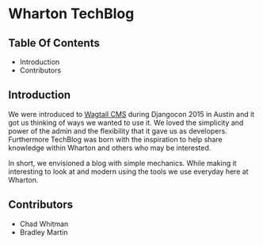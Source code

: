 Wharton TechBlog
================

## Table Of Contents
- Introduction
- Contributors

## Introduction


We were introduced to [Wagtail CMS](https://github.com/torchbox/wagtail) during Djangocon 2015 in Austin and it got us thinking of ways we wanted to use it. We loved the simplicity and power of the admin and the flexibility that it gave us as developers. Furthermore TechBlog was born with the inspiration to help share knowledge within Wharton and others who may be interested. 

In short, we envisioned a blog with simple mechanics. While making it interesting to look at and modern using the tools we use everyday here at Wharton.

## Contributors
- Chad Whitman
- Bradley Martin